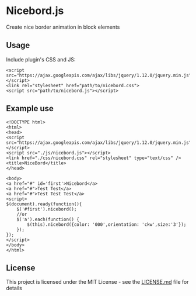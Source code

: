 # Nicebord.js

Create nice border animation in block elements

## Usage

Include plugin's CSS and JS:
```
<script src="https://ajax.googleapis.com/ajax/libs/jquery/1.12.0/jquery.min.js"></script>
<link rel="stylesheet" href="path/to/nicebord.css">
<script src="path/to/nicebord.js"></script>
```
## Example use
```
<!DOCTYPE html>
<html>
<head>
<script src="https://ajax.googleapis.com/ajax/libs/jquery/1.12.0/jquery.min.js"></script>
<script src="./js/nicebord.js"></script>
<link href="./css/nicebord.css" rel="stylesheet" type="text/css" />
<title>NiceBord</title>
</head>

<body>
<a href="#" id='first'>Nicebord</a>
<a href="#">Test Test</a>
<a href="#">Test Test Test</a>
<script>
$(document).ready(function(){
	$('#first').nicebord();
	//or
	$('a').each(function() {
		$(this).nicebord({color: '000',orientation: 'ckw',size:'3'});
	});
});
</script>
</body>
</html>
```
## License

This project is licensed under the MIT License - see the [LICENSE.md](LICENSE.md) file for details

